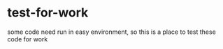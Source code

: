 # test-for-work
some code need run in easy environment, so this is a place to test these code for work
